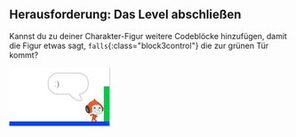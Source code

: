 ## Herausforderung: Das Level abschließen

Kannst du zu deiner Charakter-Figur weitere Codeblöcke hinzufügen, damit die Figur etwas sagt, `falls`{:class="block3control"} die zur grünen Tür kommt?

![Screenshot](images/dodge-win.png)